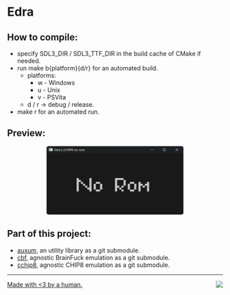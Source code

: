# Edra

## How to compile:
- specify SDL3_DIR / SDL3_TTF_DIR in the build cache of CMake if needed.
- run make b{platform}{d/r} for an automated build.
    - platforms:
        - w - Windows
        - u - Unix
        - v - PSVita
    - d / r -> debug / release.
- make r for an automated run.

## Preview:

<p align="center">
  <img width="320" height="160" src="./.github/c8_no_rom.png">
</p>

## Part of this project:
- [auxum](https://github.com/solomonarul/auxum), an utility library as a git submodule.
- [cbf](https://github.com/solomonarul/cbf), agnostic BrainFuck emulation as a git submodule.
- [cchip8](https://github.com/solomonarul/cchip8), agnostic CHIP8 emulation as a git submodule.

---

<a href="https://brainmade.org/">
    Made with <3 by a human.
    <img src="https://brainmade.org/88x31-light.png" align="right">
</a>